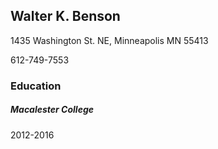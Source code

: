 <head>
<link rel="stylesheet" href="https://maxcdn.bootstrapcdn.com/bootstrap/3.3.6/css/bootstrap.min.css"/>
</head>
<html>
  <body>
    <section>
      <h1>Walter K. Benson</h1>
      <p>1435 Washington St. NE, Minneapolis MN 55413</p>
      <p>612-749-7553</p>
    </section>
   
   <section>
      <h3>Education</h3>
      <div class="row">
        <h5 class = "col-sm-8">Macalester College</h5>
        <p class = "col-sm-2">2012-2016</p>
      </div>
   </section>
  </body>
</html>
